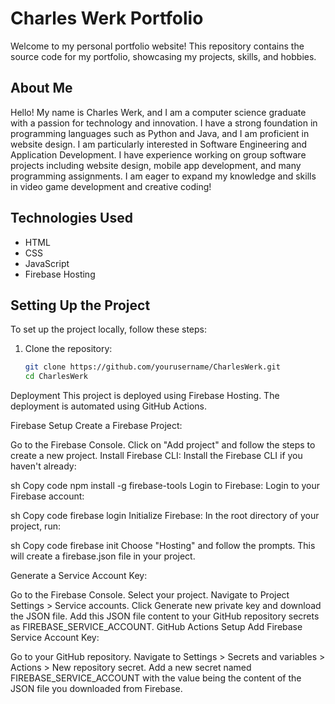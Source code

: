 # Charles Werk Portfolio

Welcome to my personal portfolio website! This repository contains the source code for my portfolio, showcasing my projects, skills, and hobbies.

## About Me

Hello! My name is Charles Werk, and I am a computer science graduate with a passion for technology and innovation. I have a strong foundation in programming languages such as Python and Java, and I am proficient in website design. I am particularly interested in Software Engineering and Application Development. I have experience working on group software projects including website design, mobile app development, and many programming assignments. I am eager to expand my knowledge and skills in video game development and creative coding!

## Technologies Used

- HTML
- CSS
- JavaScript
- Firebase Hosting

## Setting Up the Project

To set up the project locally, follow these steps:

1. Clone the repository:

   ```sh
   git clone https://github.com/yourusername/CharlesWerk.git
   cd CharlesWerk

Deployment
This project is deployed using Firebase Hosting. The deployment is automated using GitHub Actions.

Firebase Setup
Create a Firebase Project:

Go to the Firebase Console.
Click on "Add project" and follow the steps to create a new project.
Install Firebase CLI:
Install the Firebase CLI if you haven't already:

sh
Copy code
npm install -g firebase-tools
Login to Firebase:
Login to your Firebase account:

sh
Copy code
firebase login
Initialize Firebase:
In the root directory of your project, run:

sh
Copy code
firebase init
Choose "Hosting" and follow the prompts. This will create a firebase.json file in your project.

Generate a Service Account Key:

Go to the Firebase Console.
Select your project.
Navigate to Project Settings > Service accounts.
Click Generate new private key and download the JSON file.
Add this JSON file content to your GitHub repository secrets as FIREBASE_SERVICE_ACCOUNT.
GitHub Actions Setup
Add Firebase Service Account Key:

Go to your GitHub repository.
Navigate to Settings > Secrets and variables > Actions > New repository secret.
Add a new secret named FIREBASE_SERVICE_ACCOUNT with the value being the content of the JSON file you downloaded from Firebase.
